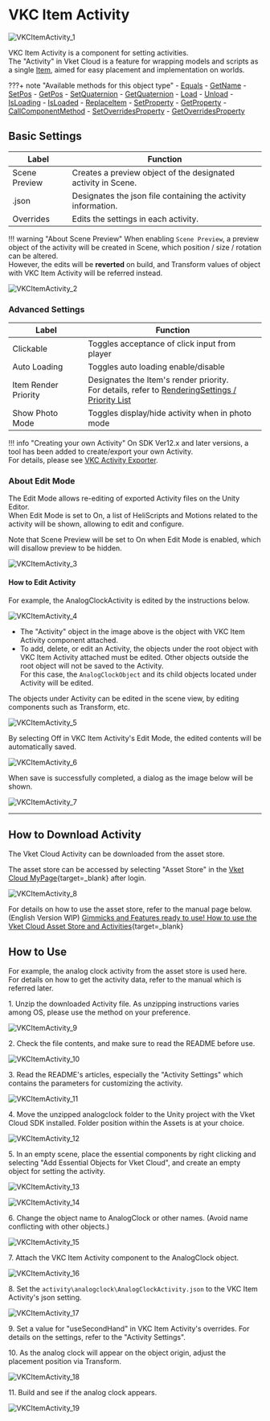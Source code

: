 # VKC Item Activity

![VKCItemActivity_1](img/VKCItemActivity_1.jpg)

VKC Item Activity is a component for setting activities.<br>
The "Activity" in Vket Cloud is a feature for wrapping models and scripts as a single [Item](../hs/hs_overview.md#item), aimed for easy placement and implementation on worlds.

???+ note "Available methods for this object type"
    - [Equals](../hs/hs_class_item.md#equals)
    - [GetName](../hs/hs_class_item.md#getname)
    - [SetPos](../hs/hs_class_item.md#setpos)
    - [GetPos](../hs/hs_class_item.md#getpos)
    - [SetQuaternion](../hs/hs_class_item.md#setquaternion)
    - [GetQuaternion](../hs/hs_class_item.md#getquaternion)
    - [Load](../hs/hs_class_item.md#load)
    - [Unload](../hs/hs_class_item.md#unload)
    - [IsLoading](../hs/hs_class_item.md#isloading)
    - [IsLoaded](../hs/hs_class_item.md#isloaded)
    - [ReplaceItem](../hs/hs_class_item.md#replaceitem)
    - [SetProperty](../hs/hs_class_item.md#setproperty)
    - [GetProperty](../hs/hs_class_item.md#getproperty)
    - [CallComponentMethod](../hs/hs_class_item.md#callcomponentmethod)
    - [SetOverridesProperty](../hs/hs_class_item.md#setoverridesproperty)
    - [GetOverridesProperty](../hs/hs_class_item.md#getoverridesproperty)

## Basic Settings

| Label | Function |
| ---- | ---- |
| Scene Preview | Creates a preview object of the designated activity in Scene. |
| .json | Designates the json file containing the activity information. |
| Overrides | Edits the settings in each activity. |

!!! warning "About Scene Preview"
    When enabling `Scene Preview`, a preview object of the activity will be created in Scene, which position / size / rotation can be altered.<br>
    However, the edits will be **reverted** on build, and Transform values of object with VKC Item Activity will be referred instead.

![VKCItemActivity_2](img/VKCItemActivity_2.jpg)

### Advanced Settings

| Label | Function |
| ---- | ---- |
| Clickable | Toggles acceptance of click input from player |
| Auto Loading | Toggles auto loading enable/disable |
| Item Render Priority | Designates the Item's render priority. <br> For details, refer to [RenderingSettings / Priority List](../VketCloudSettings/RenderingSettings.md) |
| Show Photo Mode | Toggles display/hide activity when in photo mode |

!!! info "Creating your own Activity"
    On SDK Ver12.x and later versions, a tool has been added to create/export your own Activity.<br>
    For details, please see [VKC Activity Exporter](../SDKTools/VKCActivityExporter.md).

### About Edit Mode

The Edit Mode allows re-editing of exported Activity files on the Unity Editor.<br>
When Edit Mode is set to On, a list of HeliScripts and Motions related to the activity will be shown, allowing to edit and configure.

Note that Scene Preview will be set to On when Edit Mode is enabled, which will disallow preview to be hidden.

![VKCItemActivity_3](img/VKCItemActivity_3.jpg)

#### How to Edit Activity

For example, the AnalogClockActivity is edited by the instructions below.

![VKCItemActivity_4](img/VKCItemActivity_4.jpg)

- The "Activity" object in the image above is the object with VKC Item Activity component attached.
- To add, delete, or edit an Activity, the objects under the root object with VKC Item Activity attached must be edited. Other objects outside the root object will not be saved to the Activity. <br>
For this case, the `AnalogClockObject` and its child objects located under Activity will be edited.

The objects under Activity can be edited in the scene view, by editing components such as Transform, etc.

![VKCItemActivity_5](img/VKCItemActivity_5.jpg)

By selecting Off in VKC Item Activity's Edit Mode, the edited contents will be automatically saved.

![VKCItemActivity_6](img/VKCItemActivity_6.jpg)

When save is successfully completed, a dialog as the image below will be shown.

![VKCItemActivity_7](img/VKCItemActivity_7.jpg)

---

## How to Download Activity

The Vket Cloud Activity can be downloaded from the asset store.<br>

The asset store can be accessed by selecting "Asset Store" in the [Vket Cloud MyPage](https://cloud.vket.com/){target=_blank} after login.

![VKCItemActivity_8](img/VKCItemActivity_8.jpg)

For details on how to use the asset store, refer to the manual page below. (English Version WIP)
[Gimmicks and Features ready to use! How to use the Vket Cloud Asset Store and Activities](https://magazine.vket.com/n/n7d554dbeb552){target=_blank}

## How to Use

For example, the analog clock activity from the asset store is used here.<br>
For details on how to get the activity data, refer to the manual which is referred later.

1\. Unzip the downloaded Activity file. As unzipping instructions varies among OS, please use the method on your preference.

![VKCItemActivity_9](img/VKCItemActivity_9.jpg)

2\. Check the file contents, and make sure to read the README before use.

![VKCItemActivity_10](img/VKCItemActivity_10.jpg)

3\. Read the README's articles, especially the "Activity Settings" which contains the parameters for customizing the activity.

![VKCItemActivity_11](img/VKCItemActivity_11.jpg)

4\. Move the unzipped analogclock folder to the Unity project with the Vket Cloud SDK installed. Folder position within the Assets is at your choice.

![VKCItemActivity_12](img/VKCItemActivity_12.jpg)

5\. In an empty scene, place the essential components by right clicking and selecting "Add Essential Objects for Vket Cloud", and create an empty object for setting the activity.

![VKCItemActivity_13](img/VKCItemActivity_13.jpg)

![VKCItemActivity_14](img/VKCItemActivity_14.jpg)

6\. Change the object name to AnalogClock or other names. (Avoid name conflicting with other objects.)

![VKCItemActivity_15](img/VKCItemActivity_15.jpg)

7\. Attach the VKC Item Activity component to the AnalogClock object.

![VKCItemActivity_16](img/VKCItemActivity_16.jpg)

8\. Set the `activity\analogclock\AnalogClockActivity.json` to the VKC Item Activity's json setting.

![VKCItemActivity_17](img/VKCItemActivity_17.jpg)

9\. Set a value for "useSecondHand" in VKC Item Activity's overrides. For details on the settings, refer to the "Activity Settings".

10\. As the analog clock will appear on the object origin, adjust the placement position via Transform.

![VKCItemActivity_18](img/VKCItemActivity_18.jpg)

11\. Build and see if the analog clock appears.

![VKCItemActivity_19](img/VKCItemActivity_19.jpg)
